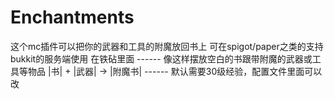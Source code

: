 # Enchantments 
这个mc插件可以把你的武器和工具的附魔放回书上 
可在spigot/paper之类的支持bukkit的服务端使用 
在铁砧里面 ------ 
像这样摆放空白的书跟带附魔的武器或工具等物品 
|书| + |武器| → |附魔书| 
------ 默认需要30级经验，配置文件里面可以改
